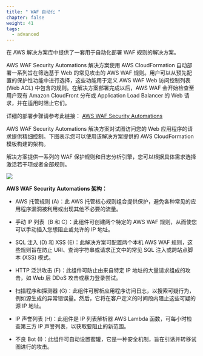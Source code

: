 ```yaml
---
title: " WAF 自动化 "
chapter: false
weight: 41
tags:
  - advanced
---
```


在 AWS 解决方案库中提供了一套用于自动化部署 WAF 规则的解决方案。

AWS WAF Security Automations 解决方案使用 AWS CloudFormation 自动部署一系列旨在筛选基于 Web 的常见攻击的 AWS WAF 规则。用户可以从预先配置的保护性功能中进行选择，这些功能用于定义 AWS WAF Web 访问控制列表 (Web ACL) 中包含的规则。在解决方案部署完成以后，AWS WAF 会开始检查至用户现有 Amazon CloudFront 分布或 Application Load Balancer 的 Web 请求，并在适用时阻止它们。

详细的部署步骤请参考此链接： [AWS WAF Security Automations](https://aws.amazon.com/cn/solutions/implementations/aws-waf-security-automations/)

AWS WAF Security Automations 解决方案对试图访问您的 Web 应用程序的请求提供精细控制。下图表示您可以使用该解决方案提供的 AWS CloudFormation 模板构建的架构。

解决方案提供一系列的 WAF 保护规则和日志分析引擎，您可以根据具体需求选择激活若干项或者全部规则。

![](/images/3.NetworkSecurity/WAF-automation.png)

**AWS WAF Security Automations 架构：**

 - AWS 托管规则 (A)：此 AWS 托管核心规则组合提供保护，避免各种常见的应用程序漏洞被利用或出现其他不必要的流量。

 - 手动 IP 列表（B 和 C）：此组件可创建两个特定的 AWS WAF 规则，从而使您可以手动插入您想阻止或允许的 IP 地址。

 - SQL 注入 (D) 和 XSS (E)：此解决方案可配置两个本机 AWS WAF 规则，这些规则旨在防止 URI、查询字符串或请求正文中的常见 SQL 注入或跨站点脚本 (XSS) 模式。

 - HTTP 泛洪攻击 (F)：此组件可防止由来自特定 IP 地址的大量请求组成的攻击，如 Web 层 DDoS 攻击或暴力登录尝试。

 - 扫描程序和探测器 (G)：此组件可解析应用程序访问日志，以搜索可疑行为，例如源生成的异常错误量。然后，它将在客户定义的时间段内阻止这些可疑的源 IP 地址。

 - IP 声誉列表 (H)：此组件是 IP 列表解析器 AWS Lambda 函数，可每小时检查第三方 IP 声誉列表，以获取要阻止的新范围。

 - 不良 Bot (I)：此组件可自动设置蜜罐，它是一种安全机制，旨在引诱并转移试图进行的攻击。
